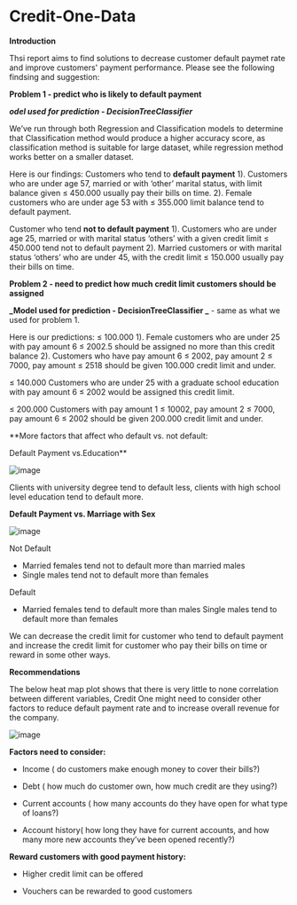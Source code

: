 # Credit-One-Data

**Introduction**

Thsi report aims to find solutions to decrease customer default paymet rate and improve customers' payment performance. Please see the following findsing and suggestion:

**Problem 1 - predict who is likely to default payment**

**_odel used for prediction - DecisionTreeClassifier_**

We’ve run through both Regression and Classification models to determine that Classification method would produce a higher accuracy score, as classification method is suitable for large dataset, while regression method works better on a smaller dataset.

Here is our findings:
Customers who tend to **default payment**
1). Customers who are under age 57, married or with ‘other’ marital status, with limit balance given ≤ 450.000 usually pay their bills on time.
2). Female customers who are under age 53 with ≤ 355.000 limit balance tend to default payment. 

Customer who tend **not to default payment**
1). Customers who are under age 25, married or with marital status ‘others’ with a given credit limit ≤ 450.000 tend not to default payment
2). Married customers or with marital status ‘others’ who are under 45, with the credit limit ≤ 150.000 usually pay their bills on time.

**Problem 2 - need to predict how much credit limit customers should be assigned**

**_Model used for prediction - DecisionTreeClassifier _** - same as what we used for problem 1.


Here is our predictions:
 ≤ 100.000
1). Female customers who are under 25 with pay amount 6 ≤ 2002.5 should be assigned no more than this credit balance
2). Customers who have pay amount 6 ≤ 2002, pay amount 2 ≤ 7000, pay amount ≤ 2518 should be given 100.000 credit limit and under.

≤ 140.000
Customers who are under 25 with a graduate school education with pay amount 6 ≤ 2002 would be assigned this credit limit.

≤ 200.000
Customers with pay amount 1 ≤ 10002, pay amount 2 ≤ 7000, pay amount 6 ≤ 2002 should be given 200.000 credit limit and under. 

**More factors that affect who default vs. not default:

Default Payment vs.Education**

![image](https://user-images.githubusercontent.com/80385435/188296365-3c75f1b1-cd1f-4e16-bc4e-f582fa752f58.png)

Clients with university degree tend to default less, clients with high school level
education tend to default more.

**Default Payment vs. Marriage with Sex**

![image](https://user-images.githubusercontent.com/80385435/188296384-b6c73cb7-3fa2-464e-b3e6-c34c581f2b90.png)

Not Default
- Married females tend not to default more than married males
- Single males tend not to default more than females

Default
- Married females tend to default more than males
Single males tend to default more than females

We can decrease the credit limit for customer who tend to default payment and increase the credit limit for customer who pay their bills on time or reward in some other ways. 

**Recommendations**

The below heat map plot shows that there is very little to none correlation between different variables, Credit One might need to consider other factors to reduce default payment rate and to increase overall revenue for the company.

![image](https://user-images.githubusercontent.com/80385435/188296409-d767fb92-69f7-45ea-9ab3-2061338fbbf4.png)


**Factors need to consider:**

- Income ( do customers make enough money to cover their bills?)

- Debt ( how much do customer own, how much credit are they using?)

- Current accounts ( how many accounts do they have open for what type of loans?)

- Account history( how long they have for current accounts, and how many more new accounts they’ve been opened recently?)


**Reward customers with good payment history:**

- Higher credit limit can be offered

- Vouchers can be rewarded to good customers
